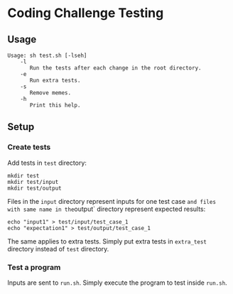 # Coding Challenge Testing
## Usage
```
Usage: sh test.sh [-lseh]
    -l
       Run the tests after each change in the root directory.
    -e
       Run extra tests.
    -s
       Remove memes.
    -h
       Print this help.
```

## Setup
### Create tests
Add tests in `test` directory:
```
mkdir test
mkdir test/input
mkdir test/output
```
Files in the `input` directory represent inputs for one test case `
and files with same name in the `output` directory represent expected results:
```
echo "input1" > test/input/test_case_1
echo "expectation1" > test/output/test_case_1
```
The same applies to extra tests. Simply put extra tests in `extra_test`
directory instead of `test` directory.

### Test a program
Inputs are sent to `run.sh`. Simply execute the program to test inside `run.sh`.
